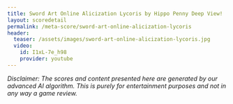 ```yaml
---
title: Sword Art Online Alicization Lycoris by Hippo Penny Deep View!
layout: scoredetail
permalink: /meta-score/sword-art-online-alicization-lycoris
header:
  teaser: /assets/images/sword-art-online-alicization-lycoris.jpg
  video:
    id: I1xL-7e_h98
    provider: youtube
---
```

*Disclaimer: The scores and content presented here are generated by our advanced AI algorithm. This is purely for entertainment purposes and not in any way a game review.*
